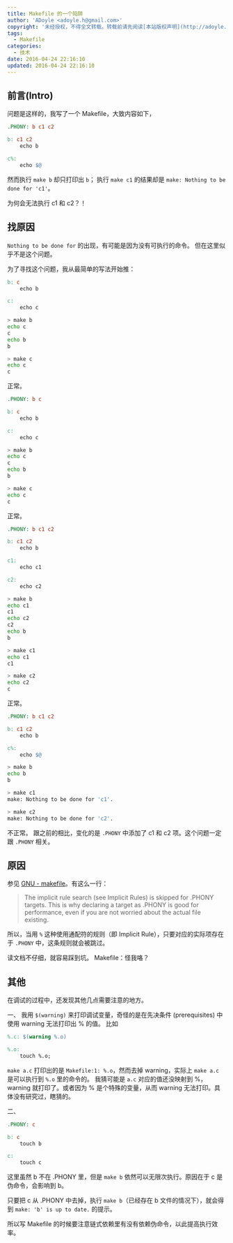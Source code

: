 ```yaml
---
title: Makefile 的一个陷阱
author: 'ADoyle <adoyle.h@gmail.com>'
copyright: '未经授权，不得全文转载。转载前请先阅读[本站版权声明](http://adoyle.me/copyright)'
tags:
  - Makefile
categories:
  - 技术
date: 2016-04-24 22:16:10
updated: 2016-04-24 22:16:10
---
```



## 前言(Intro)

问题是这样的，我写了一个 Makefile，大致内容如下，

```Makefile
.PHONY: b c1 c2

b: c1 c2
	echo b

c%:
	echo $@
```

然而执行 `make b` 却只打印出 `b`；
执行 `make c1` 的结果却是 `make: Nothing to be done for 'c1'`。

为何会无法执行 c1 和 c2？！

<!-- more -->

## 找原因

`Nothing to be done for` 的出现，有可能是因为没有可执行的命令。
但在这里似乎不是这个问题。

为了寻找这个问题，我从最简单的写法开始推：

```Makefile
b: c
	echo b

c:
	echo c
```
```sh
> make b
echo c
c
echo b
b

> make c
echo c
c

```
正常。

```Makefile
.PHONY: b c

b: c
	echo b

c:
	echo c
```
```sh
> make b
echo c
c
echo b
b

> make c
echo c
c

```
正常。

```Makefile
.PHONY: b c1 c2

b: c1 c2
	echo b

c1:
	echo c1

c2:
	echo c2
```

```sh
> make b
echo c1
c1
echo c2
c2
echo b
b

> make c1
echo c1
c1

> make c2
echo c2
c
```
正常。

```Makefile
.PHONY: b c1 c2

b: c1 c2
	echo b

c%:
	echo $@
```
```sh
> make b
echo b
b

> make c1
make: Nothing to be done for 'c1'.

> make c2
make: Nothing to be done for 'c2'.
```

不正常。
跟之前的相比，变化的是 `.PHONY` 中添加了 c1 和 c2 项。这个问题一定跟 `.PHONY` 相关。

## 原因

参见 [GNU - makefile](http://www.gnu.org/software/make/manual/make.html#Phony-Targets)。有这么一行：

> The implicit rule search (see Implicit Rules) is skipped for .PHONY targets. This is why declaring a target as .PHONY is good for performance, even if you are not worried about the actual file existing.

所以，当用 `%` 这种使用通配符的规则（即 Implicit Rule），只要对应的实际项存在于 `.PHONY` 中，这条规则就会被跳过。

读文档不仔细，就容易踩到坑。
Makefile：怪我咯？

## 其他

在调试的过程中，还发现其他几点需要注意的地方。

一、
我用 `$(warning)` 来打印调试变量，奇怪的是在先决条件 (prerequisites) 中使用 warning 无法打印出 % 的值。
比如

```Makefile
%.c: $(warning %.o)

%.o:
	touch %.o;
```

`make a.c` 打印出的是 `Makefile:1: %.o`，然而去掉 warning，实际上 `make a.c` 是可以执行到 `%.o` 里的命令的。
我猜可能是 `a.c` 对应的值还没映射到 %， warning 就打印了。或者因为 % 是个特殊的变量，从而 warning 无法打印。具体没有研究过，瞎猜的。


二、
```Makefile
.PHONY: c

b: c
	touch b

c:
	touch c
```

这里虽然 b 不在 .PHONY 里，但是 `make b` 依然可以无限次执行。原因在于 c 是伪命令，会影响到 b。

只要把 c 从 .PHONY 中去掉，执行 `make b`（已经存在 b 文件的情况下），就会得到 `make: 'b' is up to date.` 的提示。

所以写 Makefile 的时候要注意链式依赖里有没有依赖伪命令，以此提高执行效率。

